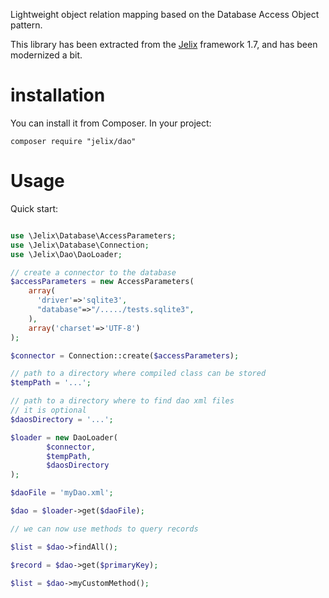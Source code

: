 Lightweight object relation mapping based on the Database Access Object pattern. 

This library has been extracted from the [Jelix](https://jelix.org) framework 1.7,
and has been modernized a bit.


# installation

You can install it from Composer. In your project:

```
composer require "jelix/dao"
```

# Usage

Quick start:

```php

use \Jelix\Database\AccessParameters;
use \Jelix\Database\Connection;
use \Jelix\Dao\DaoLoader;

// create a connector to the database
$accessParameters = new AccessParameters(
    array(
      'driver'=>'sqlite3',
      "database"=>"/...../tests.sqlite3",
    ), 
    array('charset'=>'UTF-8')
);

$connector = Connection::create($accessParameters);

// path to a directory where compiled class can be stored
$tempPath = '...'; 

// path to a directory where to find dao xml files
// it is optional
$daosDirectory = '...';

$loader = new DaoLoader(
        $connector,
        $tempPath,
        $daosDirectory
);

$daoFile = 'myDao.xml';

$dao = $loader->get($daoFile);

// we can now use methods to query records

$list = $dao->findAll();

$record = $dao->get($primaryKey);

$list = $dao->myCustomMethod();


```
